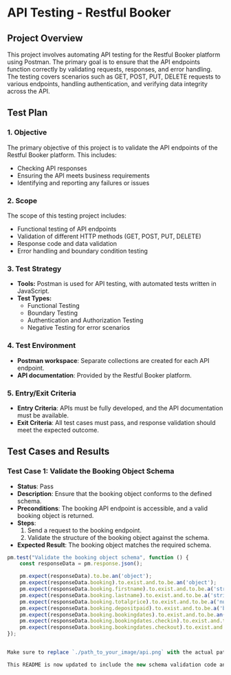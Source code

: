 # API Testing - Restful Booker

## Project Overview
This project involves automating API testing for the Restful Booker platform using Postman. The primary goal is to ensure that the API endpoints function correctly by validating requests, responses, and error handling. The testing covers scenarios such as GET, POST, PUT, DELETE requests to various endpoints, handling authentication, and verifying data integrity across the API.

## Test Plan

### 1. Objective
The primary objective of this project is to validate the API endpoints of the Restful Booker platform. This includes:
- Checking API responses
- Ensuring the API meets business requirements
- Identifying and reporting any failures or issues

### 2. Scope
The scope of this testing project includes:
- Functional testing of API endpoints
- Validation of different HTTP methods (GET, POST, PUT, DELETE)
- Response code and data validation
- Error handling and boundary condition testing

### 3. Test Strategy
- **Tools:** Postman is used for API testing, with automated tests written in JavaScript.
- **Test Types:**
  - Functional Testing
  - Boundary Testing
  - Authentication and Authorization Testing
  - Negative Testing for error scenarios

### 4. Test Environment
- **Postman workspace**: Separate collections are created for each API endpoint.
- **API documentation**: Provided by the Restful Booker platform.

### 5. Entry/Exit Criteria
- **Entry Criteria**: APIs must be fully developed, and the API documentation must be available.
- **Exit Criteria**: All test cases must pass, and response validation should meet the expected outcome.

## Test Cases and Results

### Test Case 1: Validate the Booking Object Schema
- **Status**: Pass
- **Description**: Ensure that the booking object conforms to the defined schema.
- **Preconditions**: The booking API endpoint is accessible, and a valid booking object is returned.
- **Steps**:
  1. Send a request to the booking endpoint.
  2. Validate the structure of the booking object against the schema.
- **Expected Result**: The booking object matches the required schema.

```javascript
pm.test("Validate the booking object schema", function () {
    const responseData = pm.response.json();

    pm.expect(responseData).to.be.an('object');
    pm.expect(responseData.booking).to.exist.and.to.be.an('object');
    pm.expect(responseData.booking.firstname).to.exist.and.to.be.a('string');
    pm.expect(responseData.booking.lastname).to.exist.and.to.be.a('string');
    pm.expect(responseData.booking.totalprice).to.exist.and.to.be.a('number');
    pm.expect(responseData.booking.depositpaid).to.exist.and.to.be.a('boolean');
    pm.expect(responseData.booking.bookingdates).to.exist.and.to.be.an('object');
    pm.expect(responseData.booking.bookingdates.checkin).to.exist.and.to.be.a('string');
    pm.expect(responseData.booking.bookingdates.checkout).to.exist.and.to.be.a('string');
});


Make sure to replace `./path_to_your_image/api.png` with the actual path of your image after adding it to the appropriate directory in your project folder.

This README is now updated to include the new schema validation code and the screenshot for clarity.

